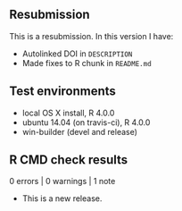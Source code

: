 ## Resubmission

This is a resubmission. In this version I have:
* Autolinked DOI in `DESCRIPTION`
* Made fixes to R chunk in `README.md` 

## Test environments
* local OS X install, R 4.0.0
* ubuntu 14.04 (on travis-ci), R 4.0.0
* win-builder (devel and release)

## R CMD check results

0 errors | 0 warnings | 1 note

* This is a new release.

